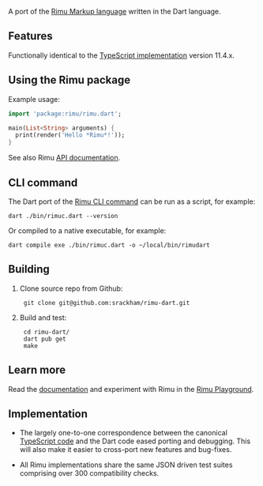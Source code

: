 A port of the [Rimu Markup language](https://srackham.github.io/rimu/) written in the Dart
language.


## Features
Functionally identical to the [TypeScript
implementation](https://github.com/srackham/rimu) version 11.4.x.


## Using the Rimu package
Example usage:

``` dart
import 'package:rimu/rimu.dart';

main(List<String> arguments) {
  print(render('Hello *Rimu*!'));
}
```

See also Rimu [API documentation](https://srackham.github.io/rimu/reference.html#api).


## CLI command
The Dart port of the [Rimu CLI
command](https://srackham.github.io/rimu/reference.html#rimuc-command) can be
run as a script, for example:

    dart ./bin/rimuc.dart --version

Or compiled to a native executable, for example:

    dart compile exe ./bin/rimuc.dart -o ~/local/bin/rimudart


## Building
1. Clone source repo from Github:

        git clone git@github.com:srackham/rimu-dart.git

2. Build and test:

        cd rimu-dart/
        dart pub get
        make


## Learn more
Read the [documentation](https://srackham.github.io/rimu/reference.html) and experiment
with Rimu in the [Rimu
Playground](http://srackham.github.io/rimu/rimuplayground.html).


## Implementation
- The largely one-to-one correspondence between the canonical
  [TypeScript code](https://github.com/srackham/rimu) and the Dart code
  eased porting and debugging.  This will also make it easier to
  cross-port new features and bug-fixes.

- All Rimu implementations share the same JSON driven test suites
  comprising over 300 compatibility checks.